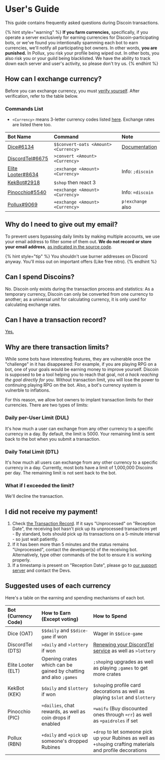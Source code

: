 # User's Guide

This guide contains frequently asked questions during Discoin transactions.

{% hint style="warning" %}
**If you farm currencies,** specifically, if you operate a server exclusively for earning currencies for Discoin-participating bots, or we've found you intentionally spamming each bot to earn currencies, we'll notify all participating bot owners. In other words, **you are punished.** In Pollux, you risk your profile being wiped out. In other bots, you also risk you or your guild being blacklisted. We have the ability to track down each server and user's activity, so please don't try us.
{% endhint %}

## How can I exchange currency?

Before you can exchange currency, you must [verify yourself](http://discoin.sidetrip.xyz/verify). After verification, refer to the table below.

### Commands List

* `<Currency>` means 3-letter currency codes listed [here](http://discoin.sidetrip.xyz/rates). Exchange rates are listed there too.

| Bot Name | Command | Note |
| :--- | :--- | :--- |
| [Dice\#6134](https://dice.js.org) | `$$convert-oats <Amount> <Currency>` | [Documentation](https://dice.js.org) |
| [DiscordTel\#6675](https://discordtel.austinhuang.me) | `>convert <Amount> <Currency>` |  |
| [Elite Looter\#8634](https://sjustein.com/elitelooter) | `;exchange <Amount> <Currency>` | Info: `;discoin` |
| [KekBot\#2918](https://discordbots.org/bot/213151748855037953) | `$shop` then react 3 |  |
| [Pinocchio#5540](https://pinocchiobot.tk/) | `=exchange <Amount> <Currency>`  | Info: `=discoin` |
| [Pollux\#9069](http://pollux.fun) | `+exchange <Amount> <Currency>` | `p!exchange` also |

## Why do I need to give out my email?

To prevent users bypassing daily limits by making multiple accounts, we use your email address to filter some of them out. **We do not record or store your email address**, [as indicated in the source code](https://github.com/MacDue/DiscoinRewrite/blob/master/discoin/users.php#L147).

{% hint style="tip" %}
You shouldn't use burner addresses on Discord anyway. You'll miss out on important offers (Like free nitro).
{% endhint %}

## Can I spend Discoins?

No. Discoin only exists during the transaction process and statistics: As a temporary currency, Discoin can only be converted from one currency to another; as a universal _unit_ for calculating currency, it is only used for calculating exchange rates.

## Can I have a transaction record?

[Yes.](http://discoin.sidetrip.xyz/record)

## Why are there transaction limits?

While some bots have interesting features, they are vulnerable once the "challenge" in it has disappeared: For example, if you are playing RPG on a bot, one of your goals would be earning money to improve yourself. Discoin is supposed to be a tool helping you to reach that goal, not _a hack reaching the goal directly for you_. Without transaction limit, you will lose the power to continuing playing RPG on the bot. Also, a bot's currency system is vulnerble to inflations.

For this reason, we allow bot owners to implant transaction limits for their currencies. There are two types of limits:

### Daily per-User Limit \(DUL\)

It's how much a user can exchange from any other currency to a specific currency in a day. By default, the limit is 5000. Your remaining limit is sent back to the bot when you submit a transaction.

### Daily Total Limit \(DTL\)

It's how much all users can exchange from any other currency to a specific currency in a day. Currently, most bots have a limit of 1,000,000 Discoins per day. The remaining limit is not sent back to the bot.

### What if I exceeded the limit?

We'll decline the transaction.

## I did not receive my payment!

1. Check [the Transaction Record](http://discoin.sidetrip.xyz/record). If it says "Unprocessed" on "Reception Date", the receiving bot hasn't pick up its unprocessed transactions yet - By standard, bots should pick up its transactions on a 5-minute interval - so just wait patiently.
2. If it has been more than 5 minutes and the status remains "Unprocessed", contact the developer\(s\) of the receiving bot. Alternatively, type other commands of the bot to ensure it is working properly.
3. If a timestamp is present on "Reception Date", please go to [our support server](https://discord.gg/NExXSDH) and contact the Devs.

## Suggested uses of each currency

Here's a table on the earning and spending mechanisms of each bot.

| Bot \(Currency Code\) | How to Earn (Except voting) | How to Spend |
| :--- | :--- | :--- |
| Dice \(OAT\) | `$$daily` and `$$dice-game` if won | Wager in `$$dice-game` |
| DiscordTel \(DTS\) | `>daily` and `>lottery` if won | [Renewing your DiscordTel service](https://discordtel.austinhuang.me/en/latest/Payment/) as well as `>lottery` |
| Elite Looter \(ELT\) | Opening crates which can be gained by chatting and also `;games` | `;shop`ing upgrades as well as playing `;games` to get more crates |
| KekBot \(KEK\) | `$daily` and `$lottery` if won | `$shop`ing profile card decorations as well as playing `$slot` and `$lottery` |
| Pinocchio \(PIC\) | `=dailies`, chat rewards, as well as coin drops if enabled | `=waifu` (Buy discounted ones through `=rr`) as well as `=paidroles` if set |
| Pollux \(RBN\) | `+daily` and `+pick` up someone's dropped Rubines | `+drop` to let someone pick up your Rubines as well as `+shop`ing crafting materials and profile decorations |

